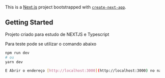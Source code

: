 This is a [Next.js](https://nextjs.org/) project bootstrapped with [`create-next-app`](https://github.com/vercel/next.js/tree/canary/packages/create-next-app).

## Getting Started

Projeto criado para estudo de NEXTJS e Typescript

Para teste pode se utilizar o comando abaixo

```bash
npm run dev
# ou
yarn dev

E Abrir o endereço [http://localhost:3000](http://localhost:3000) no navegador para exibição do resultado.
```

